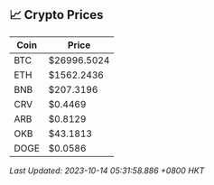 ## 📈 Crypto Prices

| Coin | Price |
| ---- | ----- |
| BTC | $26996.5024 |
| ETH | $1562.2436 |
| BNB | $207.3196 |
| CRV | $0.4469 |
| ARB | $0.8129 |
| OKB | $43.1813 |
| DOGE | $0.0586 |

_Last Updated: 2023-10-14 05:31:58.886 +0800 HKT_